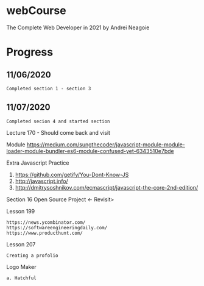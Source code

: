 # webCourse
The Complete Web Developer in 2021 by Andrei Neagoie


# Progress
## 11/06/2020
    Completed section 1 - section 3
## 11/07/2020
    Completed secion 4 and started section 

Lecture 170 - Should come back and visit 

Module
https://medium.com/sungthecoder/javascript-module-module-loader-module-bundler-es6-module-confused-yet-6343510e7bde

Extra Javascript Practice

1. https://github.com/getify/You-Dont-Know-JS
2. http://javascript.info/
3. http://dmitrysoshnikov.com/ecmascript/javascript-the-core-2nd-edition/

Section 16 Open Source Project <- Revisit>

Lesson 199 

    https://news.ycombinator.com/
    https://softwareengineeringdaily.com/
    https://www.producthunt.com/

Lesson 207 

    Creating a profolio

Logo Maker

    a. Hatchful